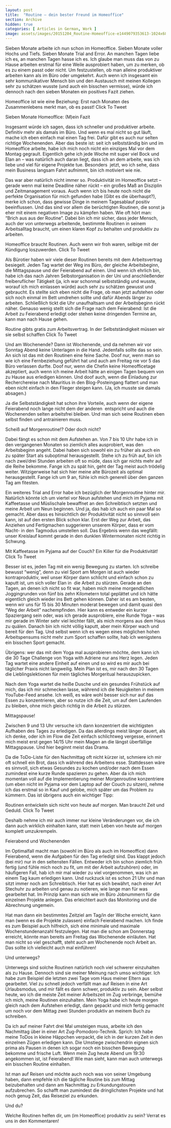 ```yaml
---
layout: post
title:  "Routine – dein bester Freund im Homeoffice"
section: Archive
hidden: true
categories: [ Articles in German, Work ]
image: assets/images/20151204_Routine-Homeoffice-e1449079353613-1024x682.jpg
---
```



Sieben Monate arbeite ich nun schon im Homeoffice. Sieben Monate voller Hochs und Tiefs. Sieben Monate Trial and Error. An manchen Tagen liebe ich es, an manchen Tagen hasse ich es. Ich glaube man muss das von zu Hause arbeiten erstmal für eine Weile ausprobiert haben, um zu merken, ob es zu einem passt oder nicht. Um festzustellen, ob man alleine produktiver arbeiten kann als im Büro oder umgekehrt. Auch wenn ich insgesamt ein sehr kommunikativer Mensch bin und den Austausch mit meinen Kollegen sehr zu schätzen wusste (und auch ein bisschen vermisse), würde ich dennoch nach den sieben Monaten ein positives Fazit ziehen.

Homeoffice ist wie eine Beziehung: Erst nach Monaten des Zusammenlebens merkt man, ob es passt! Click To Tweet

Sieben Monate Homeoffice: (M)ein Fazit

Insgesamt würde ich sagen, dass ich schneller und produktiver arbeite. Definitiv mehr als damals im Büro. Und wenn es mal nicht so gut läuft, mache ich eben einfach mal einen Tag frei. Dafür gibt es auch nur selten richtige Wochenenden. Aber das beste ist: seit ich selbstständig bin und im Homeoffice arbeite, habe ich mich noch nicht ein einziges Mal vor dem Montag gegrault. Eigentlich gehe ich jede Woche mit super viel Bock und Elan an – was natürlich auch daran liegt, dass ich an dem arbeite, was ich liebe und viel für eigene Projekte tue. Besonders  jetzt, wo ich sehe, dass mein Business langsam Fahrt aufnimmt, bin ich motiviert wie nie.

Das war aber natürlich nicht immer so. Produktivität im Homeoffice setzt – gerade wenn mal keine Deadline näher rückt – ein großes Maß an Disziplin und Zeitmanagement voraus. Auch wenn ich bis heute noch nicht die perfekte Organisation für mich gefunden habe (Gibt es die überhaupt?), merke ich schon, dass gewisse Dinge in meinem Tagesablauf positiv beeinflussen. Und das sind vor allem die berüchtigten Routinen, die sonst ja eher mit einem negativen Image zu kämpfen haben. Wie oft hört man: “Brich aus aus der Routine”. Dabei bin ich mir sicher, dass jeder Mensch, auch der von unterwegs arbeitende, bestimmte Routinen in seinem Arbeitsalltag braucht, um einen klaren Kopf zu behalten und produktiv zu arbeiten.

Homeoffice braucht Routinen. Auch wenn wir froh waren, selbige mit der Kündigung loszuwerden. Click To Tweet

Als Bürotier haben wir viele dieser Routinen bereits mit dem Arbeitsvertrag besiegelt. Jeden Tag wartet der Weg ins Büro, der gleiche Arbeitsbeginn, die Mittagspause und der Feierabend auf einen. Und wenn ich ehrlich bin, habe ich das nach Jahren Selbstorganisation in der Uni und anschließender freiberuflicher Tätigkeit (ja, ich war schonmal selbstständig und wusste, worauf ich mich einlassen würde) auch sehr zu schätzen gewusst und gebraucht. Es stellte sich eben nicht die Frage, ob man jetzt aufstehen oder sich noch einmal im Bett umdrehen sollte und dafür Abends länger zu arbeiten. Schließlich tickt die Uhr unaufhaltsam und der Arbeitsbeginn rückt näher. Genauso wenig stellt sich die Frage nach dem Feierabend: Ist die Arbeit zu Feierabend erledigt oder stehen keine dringenden Termine an, kann man nach Hause gehen.

Routine gibts gratis zum Arbeitsvertrag. In der Selbstständigkeit müssen wir sie selbst schaffen Click To Tweet

Und am Wochenende? Dann ist Wochenende, und da nehmen wir vor Sonntag Abend keine Unterlagen in die Hand. Jedenfalls sollte das so sein. An sich ist das mit den Routinen eine feine Sache. Doof nur, wenn man so wie ich eine Fernbeziehung geführt hat und auch am Freitag nie vor 5 das Büro verlassen durfte. Doof nur, wenn die Chefin keine Homeofficetage akzeptiert, auch wenn ich meine Arbeit hätte an einigen Tagen bequem von zu Hause aus erledigen können. Und doof auch, wenn die Einladung zur Recherchereise nach Mauritius in den Blog-Posteingang flattert und man eben nicht einfach in den Flieger steigen kann. (Ja, ich musste sie damals absagen.)

Ja die Selbstständigkeit hat schon ihre Vorteile, auch wenn der eigene Feierabend noch lange nicht dem der anderen  entspricht und auch die Wochenenden selten arbeitsfrei bleiben. Und man sich seine Routinen eben selbst finden und antrainieren muss.

Scheiß auf Morgenroutine!? Oder doch nicht?

Dabei fängt es schon mit dem Aufstehen an. Von 7 bis 10 Uhr habe ich in den vergangenen Monaten so ziemlich alles ausprobiert, was den Arbeitsbeginn angeht. Dabei haben sich sowohl ein zu früher als auch ein zu später Start als suboptimal herausgestellt. Stehe ich zu früh auf, bin ich nach zwei/drei Stunden arbeiten oft so müde, dass ich gar nichts mehr auf die Reihe bekomme. Fange ich zu spät hin, geht der Tag meist auch trödelig weiter. Witzigerweise hat sich hier meine alte Bürozeit als optimal herausgestellt. Fange ich um 9 an, fühle ich mich generell über den ganzen Tag am fitesten.

Ein weiteres Trial and Error habe ich bezüglich der Morgenroutine hinter mir. Natürlich könnte ich um viertel vor Neun aufstehen und mich im Pyjama mit Kaffeetasse und Müslischale bewaffnet an den Schreibtisch setzten und meine Arbeit um Neun beginnen. Und ja, das hab ich auch ein paar Mal so gemacht. Aber dass es hinsichtlich der Produktivität nicht so sinnvoll sein kann, ist auf den ersten Blick schon klar. Erst der Weg zur Arbeit, das Anziehen und Fertigmachen suggerieren unserem Körper, dass er vom Nacht- in den Tagmodus umstellen soll. Das Ergebnis wenn das wegfällt: unser Kreislauf kommt gerade in den dunklen Wintermonaten nicht richtig in Schwung.

Mit Kaffeetasse im Pyjama auf der Couch? Ein Killer für die Produktivität! Click To Tweet

Besser ist es, jeden Tag mit ein wenig Bewegung zu starten. Ich schreibe bewusst “wenig”, denn zu viel Sport am Morgen ist auch wieder kontraproduktiv, weil unser Körper dann schlicht und einfach schon zu kaputt ist, um sich voller Elan in  die Arbeit zu stürzen. Gerade an den Tagen, an denen ich nicht so fit war, haben mich meine morgendlichen Joggingrunden von fünf bis zehn Kilometern total geplättet und ich hätte eigentlich gleich wieder ins Bett gehen können. Daher ist es am besten, wenn wir uns für 15 bis 30 Minuten moderat bewegen und damit quasi den “Weg der Arbeit” nachempfinden. Hier kann es entweder ein kurzer Spaziergang sein oder, was ich gerade ausprobiere, eine Runde Yoga – was mir gerade im Winter sehr viel leichter fällt, als mich morgens aus dem Haus zu quälen. Danach bin ich nicht völlig kaputt, aber mein Körper wach und bereit für den Tag. Und selbst wenn ich es wegen eines möglichen hohen Arbeitspensums nicht mehr zum Sport schaffen sollte, hab ich wenigstens ein bisschen Sport gemacht.

Übrigens: wer das mit dem Yoga mal ausprobieren möchte, dem kann ich die 30 Tage Challenge von Yoga with Adriene nur ans Herz legen. Jeden Tag wartet eine andere Einheit auf einen und so wird es mir auch bei täglicher Praxis nicht langweilig. Mein Plan ist es, mir nach den 30 Tagen die Lieblingslektionen für mein tägliches Morgeritual herauszupicken.

Nach dem Yoga wartet die heiße Dusche und ein gesundes Frühstück auf mich, das ich mir schmecken lasse, während ich die Neuigkeiten in meinem YouTube-Feed ansehe. Ich weiß, es wäre wohl besser sich nur auf das Essen zu konzentrieren, aber so nutze ich die Zeit, um auf dem Laufenden zu bleiben, ohne mich gleich richtig in die Arbeit zu stürzen.

Mittagspause!

Zwischen 9 und 13 Uhr versuche ich dann konzentriert die wichtigsten Aufhaben des Tages zu erledigen. Da das allerdings meist länger dauert, als ich denke, oder ich im Flow die Zeit einfach schlichtweg vergesse, erinnert mich meist erst gegen 14/15 Uhr mein Magen an die längst überfällige Mittagspause. Und hier beginnt meist das Drama.

Da die ToDo-Liste für den Nachmittag oft nicht kürzer ist, schmiere ich mir oft schnell ein Brot, dass ich während des Arbeitens esse. Stattdessen wäre es sinnvoll, sich etwas Gesundes zu kochen und/oder nach dem Essen zumindest eine kurze Runde spazieren zu gehen. Aber da ich mich momentan voll auf die Implementierung meiner Morgenroutine konzentriere (um eben nicht im Pyjama vor dem Laptop auf der Couch zu sitzen), nehme ich das erstmal so in Kauf und gelobe, mich später um das Problem zu kümmern. Das ist übrigens auch ein wichtiger Tipp:

Routinen entwickeln sich nicht von heute auf morgen. Man braucht Zeit und Geduld.  Click To Tweet

Deshalb nehme ich mir auch immer nur kleine Veränderungen vor, die ich dann auch wirklich einhalten kann, statt mein Leben von heute auf morgen komplett umzukrempeln.

Feierabend und Wochenenden

Im Optimalfall macht man (sowohl im Büro als auch im Homeoffice) dann Feierabend, wenn die Aufgaben für den Tag erledigt sind. Das klappt jedoch (bei mir) nur in den seltensten Fällen. Entweder ich bin schon ziemlich früh fertig (und fühle mich noch zu fit, um mit der Arbeit aufzuhören) oder, im häufigeren Fall, hab ich mir mal wieder zu viel vorgenommen, was ich an einem Tag kaum erledigen kann. Und ruckzuck ist es schon 21 Uhr und man sitzt immer noch am Schreibtisch. Hier hat es sich bewährt, nach einer Art Stechuhr zu arbeiten und genau zu notieren, wie lange man für was gearbeitet hat. Im Prinzip kann man sich wie im Büro Jobnummern für die einzelnen Projekte anlegen. Das erleichtert auch das Monitoring und die Abrechnung ungemein.

Hat man dann ein bestimmtes Zeitziel am Tag/in der Woche erreicht, kann man (wenn es die Projekte zulassen) einfach Feierabend machen. Ich finde es zum Beispiel auch hilfreich, sich eine minimale und maximale Wochenstundenanzahl festzulegen. Hat man die schon am Donnerstag erreicht, könnte man bereits am Freitag das Wochenende einläuten. Hat man nicht so viel geschafft, steht auch am Wochenende noch Arbeit an. Das sollte ich vielleicht auch mal einführen!

Und unterwegs?

Unterwegs sind solche Routinen natürlich noch viel schwerer einzuhalten als zu Hause. Dennoch sind sie meiner Meinung nach umso wichtiger. Ich habe zum Beispiel die letzten zwei Tage vom Haus meiner Eltern aus gearbeitet. Viel zu schnell jedoch verfällt man auf Reisen in eine Art Urlaubsmodus, und mir fällt es dann schwer, produktiv zu sein. Aber selbst heute, wo ich die meiste Zeit meiner Arbeitszeit im Zug verbringe, bemühe ich mich, meine Routinen einzuhalten. Mein Yoga habe ich heute morgen gleich nach dem Aufstehen erledigt, dann gepackt und mich fertig gemacht um noch vor dem Mittag zwei Stunden produktiv an meinem Buch zu schreiben.

Da ich auf meiner Fahrt drei Mal umsteigen muss, arbeite ich den Nachmittag über in einer Art Zug-Pomodoro-Technik. Sprich: Ich habe meine ToDos in kleine Häppchen verpackt, die ich in der kurzen Zeit in den einzelnen Zügen erledigen kann. Die Umstiege zwischendrin eignen sich prima als Pausen in denen ich sogar noch ein bisschen Bewegung bekomme und frische Luft. Wenn mein Zug heute Abend um 19:30 angekommen ist, ist Feierabend! Wie man sieht, kann man auch unterwegs ein bisschen Routine einhalten.

Ist man auf Reisen und möchte auch noch was von seiner Umgebung haben, dann empfehle ich die tägliche Routine bis zum Mittag beizubehalten und dann am Nachmittag zu Erkundungstouren aufzubrechen. So schafft man zumindest die dringlichsten Projekte und hat noch genug Zeit, das Reiseziel zu erkunden.

Und du?

Welche Routinen helfen dir, um (im Homeoffice) produktiv zu sein? Verrat es uns in den Kommentaren!

